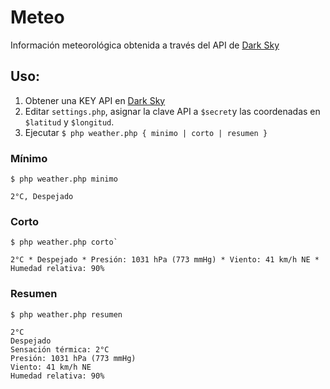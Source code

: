 # Meteo

Información meteorológica obtenida a través del API de [Dark Sky](https://darksky.net/)

## Uso:  
1. Obtener una KEY API en [Dark Sky](https://darksky.net/)
2. Editar `settings.php`, asignar la clave API a `$secret`y las coordenadas en `$latitud` y `$longitud`.
3. Ejecutar `$ php weather.php { minimo | corto | resumen }`

### Mínimo

```
$ php weather.php minimo

2°C, Despejado
```

### Corto
```
$ php weather.php corto`

2°C * Despejado * Presión: 1031 hPa (773 mmHg) * Viento: 41 km/h NE * Humedad relativa: 90%
```
### Resumen

```
$ php weather.php resumen

2°C
Despejado
Sensación térmica: 2°C
Presión: 1031 hPa (773 mmHg)
Viento: 41 km/h NE
Humedad relativa: 90%
```
